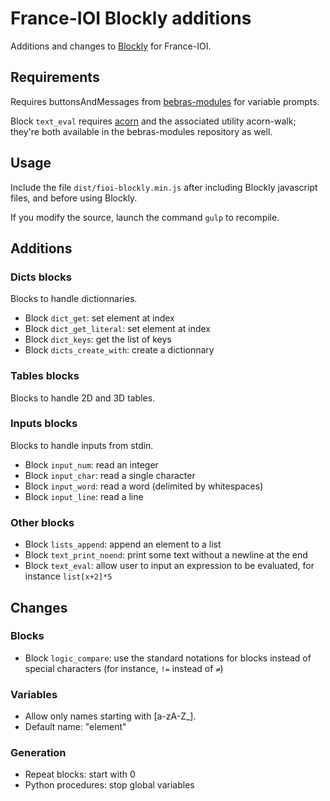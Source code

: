 # France-IOI Blockly additions

Additions and changes to [Blockly](https://github.com/google/blockly) for France-IOI.

## Requirements

Requires buttonsAndMessages from [bebras-modules](https://github.com/France-ioi/bebras-modules) for variable prompts.

Block `text_eval` requires [acorn](https://github.com/acornjs/acorn) and the associated utility acorn-walk; they're both available in the bebras-modules repository as well.

## Usage

Include the file `dist/fioi-blockly.min.js` after including Blockly javascript files, and before using Blockly.

If you modify the source, launch the command `gulp` to recompile.

## Additions

### Dicts blocks

Blocks to handle dictionnaries.

* Block `dict_get`: set element at index
* Block `dict_get_literal`: set element at index
* Block `dict_keys`: get the list of keys
* Block `dicts_create_with`: create a dictionnary

### Tables blocks

Blocks to handle 2D and 3D tables.

### Inputs blocks

Blocks to handle inputs from stdin.

* Block `input_num`: read an integer
* Block `input_char`: read a single character
* Block `input_word`: read a word (delimited by whitespaces)
* Block `input_line`: read a line

### Other blocks

* Block `lists_append`: append an element to a list
* Block `text_print_noend`: print some text without a newline at the end
* Block `text_eval`: allow user to input an expression to be evaluated, for instance `list[x+2]*5`

## Changes

### Blocks

* Block `logic_compare`: use the standard notations for blocks instead of special characters (for instance, `!=` instead of `≠`)

### Variables

* Allow only names starting with [a-zA-Z\_].
* Default name: "element"

### Generation

* Repeat blocks: start with 0
* Python procedures: stop global variables
